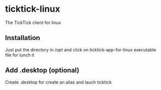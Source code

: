 # ticktick-linux
The TickTick client for linux

## Installation
Just put the directory in /opt and click on ticktick-app-for-linux executable file for lunch it

## Add .desktop (optional)
Create .desktop for create an alias and lauch ticktick 
